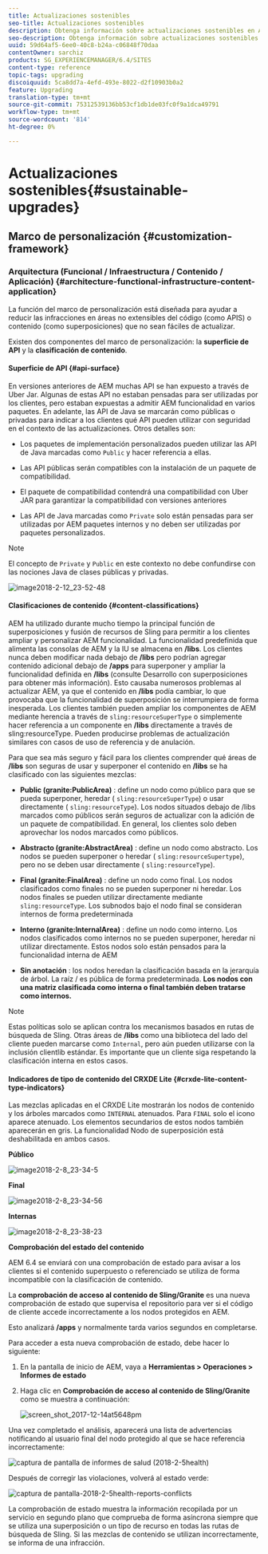 ```yaml
---
title: Actualizaciones sostenibles
seo-title: Actualizaciones sostenibles
description: Obtenga información sobre actualizaciones sostenibles en AEM 6.4.
seo-description: Obtenga información sobre actualizaciones sostenibles en AEM 6.4.
uuid: 59d64af5-6ee0-40c8-b24a-c06848f70daa
contentOwner: sarchiz
products: SG_EXPERIENCEMANAGER/6.4/SITES
content-type: reference
topic-tags: upgrading
discoiquuid: 5ca8dd7a-4efd-493e-8022-d2f10903b0a2
feature: Upgrading
translation-type: tm+mt
source-git-commit: 75312539136bb53cf1db1de03fc0f9a1dca49791
workflow-type: tm+mt
source-wordcount: '814'
ht-degree: 0%

---
```



# Actualizaciones sostenibles{#sustainable-upgrades}

## Marco de personalización {#customization-framework}

### Arquitectura (Funcional / Infraestructura / Contenido / Aplicación) {#architecture-functional-infrastructure-content-application}

La función del marco de personalización está diseñada para ayudar a reducir las infracciones en áreas no extensibles del código (como APIS) o contenido (como superposiciones) que no sean fáciles de actualizar.

Existen dos componentes del marco de personalización: la **superficie de API** y la **clasificación de contenido**.

#### Superficie de API {#api-surface}

En versiones anteriores de AEM muchas API se han expuesto a través de Uber Jar. Algunas de estas API no estaban pensadas para ser utilizadas por los clientes, pero estaban expuestas a admitir AEM funcionalidad en varios paquetes. En adelante, las API de Java se marcarán como públicas o privadas para indicar a los clientes qué API pueden utilizar con seguridad en el contexto de las actualizaciones. Otros detalles son:

* Los paquetes de implementación personalizados pueden utilizar las API de Java marcadas como `Public` y hacer referencia a ellas.

* Las API públicas serán compatibles con la instalación de un paquete de compatibilidad.
* El paquete de compatibilidad contendrá una compatibilidad con Uber JAR para garantizar la compatibilidad con versiones anteriores
* Las API de Java marcadas como `Private` solo están pensadas para ser utilizadas por AEM paquetes internos y no deben ser utilizadas por paquetes personalizados.

>[!NOTE]
>
>El concepto de `Private` y `Public` en este contexto no debe confundirse con las nociones Java de clases públicas y privadas.

![image2018-2-12_23-52-48](assets/image2018-2-12_23-52-48.png)

#### Clasificaciones de contenido {#content-classifications}

AEM ha utilizado durante mucho tiempo la principal función de superposiciones y fusión de recursos de Sling para permitir a los clientes ampliar y personalizar AEM funcionalidad. La funcionalidad predefinida que alimenta las consolas de AEM y la IU se almacena en **/libs**. Los clientes nunca deben modificar nada debajo de **/libs** pero podrían agregar contenido adicional debajo de **/apps** para superponer y ampliar la funcionalidad definida en **/libs** (consulte Desarrollo con superposiciones para obtener más información). Esto causaba numerosos problemas al actualizar AEM, ya que el contenido en **/libs** podía cambiar, lo que provocaba que la funcionalidad de superposición se interrumpiera de forma inesperada. Los clientes también pueden ampliar los componentes de AEM mediante herencia a través de `sling:resourceSuperType` o simplemente hacer referencia a un componente en **/libs** directamente a través de sling:resourceType. Pueden producirse problemas de actualización similares con casos de uso de referencia y de anulación.

Para que sea más seguro y fácil para los clientes comprender qué áreas de **/libs** son seguras de usar y superponer el contenido en **/libs** se ha clasificado con las siguientes mezclas:

* **Public (granite:PublicArea)** : define un nodo como público para que se pueda superponer, heredar (  `sling:resourceSuperType`) o usar directamente (  `sling:resourceType`). Los nodos situados debajo de /libs marcados como públicos serán seguros de actualizar con la adición de un paquete de compatibilidad. En general, los clientes solo deben aprovechar los nodos marcados como públicos.

* **Abstracto (granite:AbstractArea)** : define un nodo como abstracto. Los nodos se pueden superponer o heredar ( `sling:resourceSupertype`), pero no se deben usar directamente ( `sling:resourceType`).

* **Final (granite:FinalArea)** : define un nodo como final. Los nodos clasificados como finales no se pueden superponer ni heredar. Los nodos finales se pueden utilizar directamente mediante `sling:resourceType`. Los subnodos bajo el nodo final se consideran internos de forma predeterminada

* **Interno (granite:InternalArea)** : define un nodo como interno. Los nodos clasificados como internos no se pueden superponer, heredar ni utilizar directamente. Estos nodos solo están pensados para la funcionalidad interna de AEM

* **Sin anotación** : los nodos heredan la clasificación basada en la jerarquía de árbol. La raíz / es pública de forma predeterminada. **Los nodos con una matriz clasificada como interna o final también deben tratarse como internos.**

>[!NOTE]
>
>Estas políticas solo se aplican contra los mecanismos basados en rutas de búsqueda de Sling. Otras áreas de **/libs** como una biblioteca del lado del cliente pueden marcarse como `Internal`, pero aún pueden utilizarse con la inclusión clientlib estándar. Es importante que un cliente siga respetando la clasificación interna en estos casos.

#### Indicadores de tipo de contenido del CRXDE Lite {#crxde-lite-content-type-indicators}

Las mezclas aplicadas en el CRXDE Lite mostrarán los nodos de contenido y los árboles marcados como `INTERNAL` atenuados. Para `FINAL` solo el icono aparece atenuado. Los elementos secundarios de estos nodos también aparecerán en gris. La funcionalidad Nodo de superposición está deshabilitada en ambos casos.

**Público**

![image2018-2-8_23-34-5](assets/image2018-2-8_23-34-5.png)

**Final**

![image2018-2-8_23-34-56](assets/image2018-2-8_23-34-56.png)

**Internas**

![image2018-2-8_23-38-23](assets/image2018-2-8_23-38-23.png)

**Comprobación del estado del contenido**

AEM 6.4 se enviará con una comprobación de estado para avisar a los clientes si el contenido superpuesto o referenciado se utiliza de forma incompatible con la clasificación de contenido.

La **comprobación de acceso al contenido de Sling/Granite** es una nueva comprobación de estado que supervisa el repositorio para ver si el código de cliente accede incorrectamente a los nodos protegidos en AEM.

Esto analizará **/apps** y normalmente tarda varios segundos en completarse.

Para acceder a esta nueva comprobación de estado, debe hacer lo siguiente:

1. En la pantalla de inicio de AEM, vaya a **Herramientas > Operaciones > Informes de estado**
1. Haga clic en **Comprobación de acceso al contenido de Sling/Granite** como se muestra a continuación:

   ![screen_shot_2017-12-14at5648pm](assets/screen_shot_2017-12-14at55648pm.png)

Una vez completado el análisis, aparecerá una lista de advertencias notificando al usuario final del nodo protegido al que se hace referencia incorrectamente:

![captura de pantalla de informes de salud (2018-2-5health)](assets/screenshot-2018-2-5healthreports.png)

Después de corregir las violaciones, volverá al estado verde:

![captura de pantalla-2018-2-5health-reports-conflicts](assets/screenshot-2018-2-5healthreports-violations.png)

La comprobación de estado muestra la información recopilada por un servicio en segundo plano que comprueba de forma asíncrona siempre que se utiliza una superposición o un tipo de recurso en todas las rutas de búsqueda de Sling. Si las mezclas de contenido se utilizan incorrectamente, se informa de una infracción.
